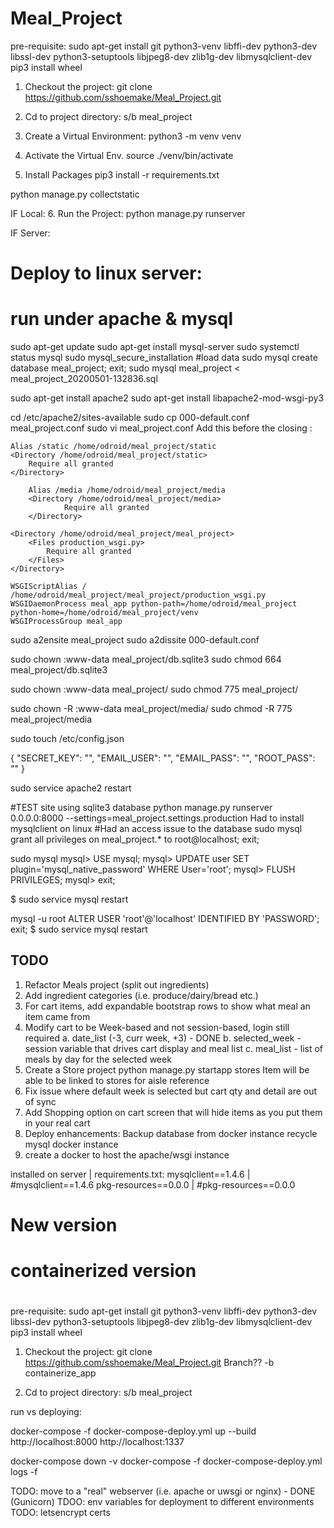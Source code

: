 # Meal_Project

pre-requisite:
sudo apt-get install git python3-venv libffi-dev python3-dev libssl-dev python3-setuptools libjpeg8-dev zlib1g-dev libmysqlclient-dev
pip3 install wheel

1. Checkout the project:
  git clone https://github.com/sshoemake/Meal_Project.git

2. Cd to project directory: s/b meal_project

3. Create a Virtual Environment:
  python3 -m venv venv

4. Activate the Virtual Env.
  source ./venv/bin/activate

5. Install Packages
  pip3 install -r requirements.txt


python manage.py collectstatic

IF Local:
6. Run the Project:
  python manage.py runserver

IF Server:
# Deploy to linux server:
# run under apache & mysql

sudo apt-get update
sudo apt-get install mysql-server
sudo systemctl status mysql
sudo mysql_secure_installation
#load data
  sudo mysql
  create database meal_project;
  exit;
  sudo mysql meal_project < meal_project_20200501-132836.sql


sudo apt-get install apache2
sudo apt-get install libapache2-mod-wsgi-py3

cd /etc/apache2/sites-available
sudo cp 000-default.conf meal_project.conf
sudo vi meal_project.conf
Add this before the closing </VirtualHost>:

	Alias /static /home/odroid/meal_project/static
	<Directory /home/odroid/meal_project/static>
		Require all granted
	</Directory>

        Alias /media /home/odroid/meal_project/media
        <Directory /home/odroid/meal_project/media>
                Require all granted
        </Directory>

	<Directory /home/odroid/meal_project/meal_project>
		<Files production_wsgi.py>
			Require all granted
		</Files>
	</Directory>

	WSGIScriptAlias / /home/odroid/meal_project/meal_project/production_wsgi.py
	WSGIDaemonProcess meal_app python-path=/home/odroid/meal_project python-home=/home/odroid/meal_project/venv
	WSGIProcessGroup meal_app

sudo a2ensite meal_project
sudo a2dissite 000-default.conf

sudo chown :www-data meal_project/db.sqlite3
sudo chmod 664 meal_project/db.sqlite3

sudo chown :www-data meal_project/
sudo chmod 775 meal_project/

sudo chown -R :www-data meal_project/media/
sudo chmod -R 775 meal_project/media

sudo touch /etc/config.json

  {
    "SECRET_KEY": "",
    "EMAIL_USER": "",
    "EMAIL_PASS": "",
    "ROOT_PASS": ""
  }

sudo service apache2 restart


#TEST site using sqlite3 database
python manage.py runserver 0.0.0.0:8000 --settings=meal_project.settings.production
Had to install mysqlclient on linux
#Had an access issue to the database
sudo mysql
grant all privileges on meal_project.* to root@localhost;
exit;

sudo mysql
mysql> USE mysql;
mysql> UPDATE user SET plugin='mysql_native_password' WHERE User='root';
mysql> FLUSH PRIVILEGES;
mysql> exit;

$ sudo service mysql restart

mysql -u root
ALTER USER 'root'@'localhost' IDENTIFIED BY 'PASSWORD';
exit;
$ sudo service mysql restart


## TODO
1. Refactor Meals project (split out ingredients)
2. Add ingredient categories (i.e. produce/dairy/bread etc.)
3. For cart items, add expandable bootstrap rows to show what meal an item came from
4. Modify cart to be Week-based and not session-based, login still required
    a. date_list (-3, curr week, +3) - DONE
    b. selected_week - session variable that drives cart display and meal list
    c. meal_list - list of meals by day for the selected week
5. Create a Store project
    python manage.py startapp stores
    Item will be able to be linked to stores for aisle reference
6. Fix issue where default week is selected but cart qty and detail are out of sync
7. Add Shopping option on cart screen that will hide items as you put them in your real cart
8. Deploy enhancements:
    Backup database from docker instance
    recycle mysql docker instance
9. create a docker to host the apache/wsgi instance


installed on server | requirements.txt:
mysqlclient==1.4.6					      |	#mysqlclient==1.4.6
pkg-resources==0.0.0					      |	#pkg-resources==0.0.0



# New version
# containerized version
#

pre-requisite:
sudo apt-get install git python3-venv libffi-dev python3-dev libssl-dev python3-setuptools libjpeg8-dev zlib1g-dev libmysqlclient-dev
pip3 install wheel

1. Checkout the project:
  git clone https://github.com/sshoemake/Meal_Project.git
   Branch?? -b containerize_app

2. Cd to project directory: s/b meal_project

run vs deploying:

docker-compose -f docker-compose-deploy.yml up --build
http://localhost:8000
http://localhost:1337

docker-compose down -v
docker-compose -f docker-compose-deploy.yml logs -f

TODO: move to a "real" webserver (i.e. apache or uwsgi or nginx) - DONE (Gunicorn)
TDOO: env variables for deployment to different environments
TODO: letsencrypt certs
